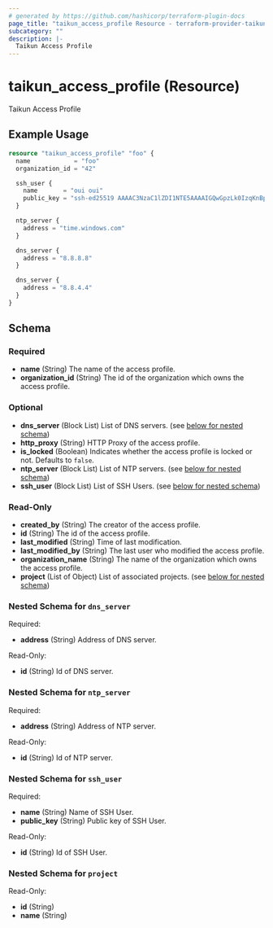 ```yaml
---
# generated by https://github.com/hashicorp/terraform-plugin-docs
page_title: "taikun_access_profile Resource - terraform-provider-taikun"
subcategory: ""
description: |-
  Taikun Access Profile
---
```


# taikun_access_profile (Resource)

Taikun Access Profile

## Example Usage

```terraform
resource "taikun_access_profile" "foo" {
  name            = "foo"
  organization_id = "42"

  ssh_user {
    name       = "oui oui"
    public_key = "ssh-ed25519 AAAAC3NzaC1lZDI1NTE5AAAAIGQwGpzLk0IzqKnBpaHqecLA+X4zfHamNe9Rg3CoaXHF :oui_oui:"
  }

  ntp_server {
    address = "time.windows.com"
  }

  dns_server {
    address = "8.8.8.8"
  }

  dns_server {
    address = "8.8.4.4"
  }
}
```

<!-- schema generated by tfplugindocs -->
## Schema

### Required

- **name** (String) The name of the access profile.
- **organization_id** (String) The id of the organization which owns the access profile.

### Optional

- **dns_server** (Block List) List of DNS servers. (see [below for nested schema](#nestedblock--dns_server))
- **http_proxy** (String) HTTP Proxy of the access profile.
- **is_locked** (Boolean) Indicates whether the access profile is locked or not. Defaults to `false`.
- **ntp_server** (Block List) List of NTP servers. (see [below for nested schema](#nestedblock--ntp_server))
- **ssh_user** (Block List) List of SSH Users. (see [below for nested schema](#nestedblock--ssh_user))

### Read-Only

- **created_by** (String) The creator of the access profile.
- **id** (String) The id of the access profile.
- **last_modified** (String) Time of last modification.
- **last_modified_by** (String) The last user who modified the access profile.
- **organization_name** (String) The name of the organization which owns the access profile.
- **project** (List of Object) List of associated projects. (see [below for nested schema](#nestedatt--project))

<a id="nestedblock--dns_server"></a>
### Nested Schema for `dns_server`

Required:

- **address** (String) Address of DNS server.

Read-Only:

- **id** (String) Id of DNS server.


<a id="nestedblock--ntp_server"></a>
### Nested Schema for `ntp_server`

Required:

- **address** (String) Address of NTP server.

Read-Only:

- **id** (String) Id of NTP server.


<a id="nestedblock--ssh_user"></a>
### Nested Schema for `ssh_user`

Required:

- **name** (String) Name of SSH User.
- **public_key** (String) Public key of SSH User.

Read-Only:

- **id** (String) Id of SSH User.


<a id="nestedatt--project"></a>
### Nested Schema for `project`

Read-Only:

- **id** (String)
- **name** (String)


